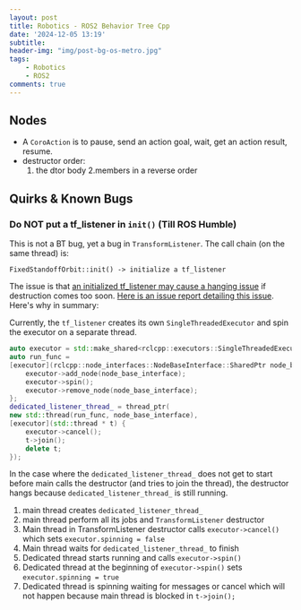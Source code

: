 ```yaml
---
layout: post
title: Robotics - ROS2 Behavior Tree Cpp
date: '2024-12-05 13:19'
subtitle: 
header-img: "img/post-bg-os-metro.jpg"
tags:
    - Robotics
    - ROS2
comments: true
---
```



## Nodes

- A `CoroAction` is to pause, send an action goal, wait, get an action result, resume.
- destructor order:
    1. the dtor body
    2.members in a reverse order

## Quirks & Known Bugs

### Do NOT put a tf_listener in `init()` (Till ROS Humble)

This is not a BT bug, yet a bug in `TransformListener`. The call chain (on the same thread) is:

```
FixedStandoffOrbit::init() -> initialize a tf_listener
```

The issue is that [an initialized tf_listener may cause a hanging issue](https://code.hmech.us/nautilus/commander/commander/-/blob/master/toolkitt_behaviors/src/path_planners/fixed_standoff_orbit.cpp#L91) if destruction comes too soon. [Here is an issue report detailing this issue](https://github.com/ros2/geometry2/issues/517). Here's why in summary:

Currently, the `tf_listener` creates its own `SingleThreadedExecutor` and spin the executor on a separate thread.

```cpp
auto executor = std::make_shared<rclcpp::executors::SingleThreadedExecutor>();
auto run_func =
[executor](rclcpp::node_interfaces::NodeBaseInterface::SharedPtr node_base_interface) {
    executor->add_node(node_base_interface);
    executor->spin();
    executor->remove_node(node_base_interface);
};
dedicated_listener_thread_ = thread_ptr(
new std::thread(run_func, node_base_interface),
[executor](std::thread * t) {
    executor->cancel();
    t->join();
    delete t;
});
```

In the case where the `dedicated_listener_thread_` does not get to start before main calls the destructor (and tries to join the thread), the destructor hangs because `dedicated_listener_thread_` is still running.

1. main thread creates `dedicated_listener_thread_`
2. main thread perform all its jobs and `TransformListener` destructor
3. Main thread in TransformListener destructor calls `executor->cancel()` which sets `executor.spinning = false`
4. Main thread waits for `dedicated_listener_thread_` to finish
5. Dedicated thread starts running and calls `executor->spin()`
6. Dedicated thread at the beginning of `executor->spin()` sets `executor.spinning = true`
7. Dedicated thread is spinning waiting for messages or cancel which will not happen because main thread is blocked in `t->join();`
